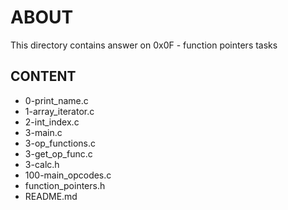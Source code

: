 # ABOUT
This directory contains answer on 0x0F - function pointers tasks

## CONTENT

* 0-print_name.c
* 1-array_iterator.c
* 2-int_index.c
* 3-main.c
* 3-op_functions.c
* 3-get_op_func.c
* 3-calc.h
* 100-main_opcodes.c
* function_pointers.h
* README.md
